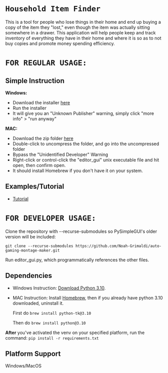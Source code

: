 # `Household Item Finder`

This is a tool for people who lose things in their home and end up buying a copy of the item they "lost," even though the item was actually sitting somewhere in a drawer. This application will help people keep and track inventory of everything they have in their home and where it is so as to not buy copies and promote money spending efficiency. 

# `FOR REGULAR USAGE:`

## Simple Instruction
**Windows:**
- Download the installer [here]()
- Run the installer
- It will give you an "Unknown Publisher" warning, simply click "more info" > "run anyway"
  
**MAC:**
- Download the zip folder [here]()
- Double-click to uncompress the folder, and go into the uncompressed folder
- Bypass the "Unidentified Developer" Warning
- Right-click or control-click the "editor_gui" unix executable file and hit open, then confirm open.
- It should install Homebrew if you don't have it on your system.

## Examples/Tutorial
- [Tutorial](example)

# `FOR DEVELOPER USAGE:`

Clone the repository with --recurse-submodules so PySimpleGUI's older version will be included:

`git clone --recurse-submodules https://github.com/Noah-Grimaldi/auto-gaming-montage-maker.git`

Run editor_gui.py, which programmatically references the other files.

## Dependencies
- Windows Instruction: [Download Python 3.10](https://www.python.org/ftp/python/3.10.8/python-3.10.8-amd64.exe).
- MAC Instruction: Install [Homebrew](https://brew.sh/), then if you already have python 3.10 downloaded, uninstall it.
  
  First do `brew install python-tk@3.10`
  
  Then do `brew install python@3.10`

**After** you've activated the venv on your specified platform, run the command: `pip install -r requirements.txt`

## Platform Support 
Windows/MacOS

